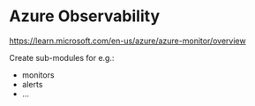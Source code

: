# Azure Observability

https://learn.microsoft.com/en-us/azure/azure-monitor/overview


Create sub-modules for e.g.:
 * monitors
 * alerts
 * ...
